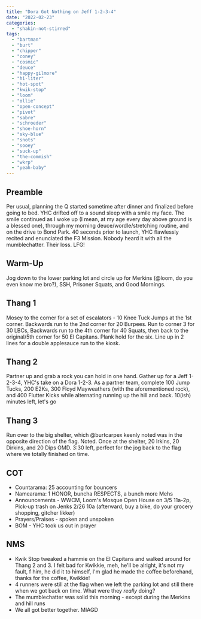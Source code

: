 ```yaml
---
title: "Dora Got Nothing on Jeff 1-2-3-4"
date: "2022-02-23"
categories: 
  - "shakin-not-stirred"
tags: 
  - "bartman"
  - "burt"
  - "chipper"
  - "coney"
  - "cosmic"
  - "deuce"
  - "happy-gilmore"
  - "hi-liter"
  - "hot-spot"
  - "kwik-stop"
  - "loom"
  - "ollie"
  - "open-concept"
  - "pivot"
  - "sabre"
  - "schroeder"
  - "shoe-horn"
  - "sky-blue"
  - "snots"
  - "sooey"
  - "suck-up"
  - "the-commish"
  - "wkrp"
  - "yeah-baby"
---
```


## Preamble

Per usual, planning the Q started sometime after dinner and finalized before going to bed. YHC drifted off to a sound sleep with a smile my face. The smile continued as I woke up (I mean, at my age every day above ground is a blessed one), through my morning deuce/wordle/stretching routine, and on the drive to Bond Park. 40 seconds prior to launch, YHC flawlessly recited and enunciated the F3 Mission. Nobody heard it with all the mumblechatter. Their loss. LFG!

## Warm-Up

Jog down to the lower parking lot and circle up for Merkins (@loom, do you even know me bro?), SSH, Prisoner Squats, and Good Mornings.

## Thang 1

Mosey to the corner for a set of escalators - 10 Knee Tuck Jumps at the 1st corner. Backwards run to the 2nd corner for 20 Burpees. Run to corner 3 for 30 LBCs, Backwards run to the 4th corner for 40 Squats, then back to the original/5th corner for 50 El Capitans. Plank hold for the six. Line up in 2 lines for a double applesauce run to the kiosk.

## Thang 2

Partner up and grab a rock you can hold in one hand. Gather up for a Jeff 1-2-3-4, YHC's take on a Dora 1-2-3. As a partner team, complete 100 Jump Tucks, 200 E2Ks, 300 Floyd Mayweathers (with the aforementioned rock), and 400 Flutter Kicks while alternating running up the hill and back. 10(ish) minutes left, let's go

## Thang 3

Run over to the big shelter, which @burtcarpex keenly noted was in the opposite direction of the flag. Noted. Once at the shelter, 20 Irkins, 20 Dirkins, and 20 Dips OMD. 3:30 left, perfect for the jog back to the flag where we totally finished on time.

## COT

- Countarama: 25 accounting for bouncers
- Namearama: 1 HONOR, buncha RESPECTS, a bunch more Mehs
- Announcements - WWCM, Loom's Mosque Open House on 3/5 11a-2p, Pick-up trash on Jenks 2/26 10a (afterward, buy a bike, do your grocery shopping, gitcher likker)
- Prayers/Praises - spoken and unspoken
- BOM - YHC took us out in prayer

## NMS

- Kwik Stop tweaked a hammie on the El Capitans and walked around for Thang 2 and 3. I felt bad for Kwikkie, meh, he'll be alright, it's not my fault, f him, he did it to himself, I'm glad he made the coffee beforehand, thanks for the coffee, Kwikkie!
- 4 runners were still at the flag when we left the parking lot and still there when we got back on time. What were they _really_ doing?
- The mumblechatter was solid this morning - except during the Merkins and hill runs
- We all got better together. MIAGD

